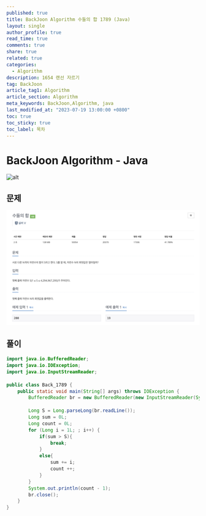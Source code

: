 ```yaml
---
published: true
title: BackJoon Algorithm 수들의 합 1789 (Java)
layout: single
author_profile: true
read_time: true
comments: true
share: true
related: true
categories:
  - Algorithm
description: 1654 랜선 자르기
tag: BackJoon
article_tag1: Algorithm
article_section: Algorithm
meta_keywords: BackJoon,Algorithm, java
last_modified_at: "2023-07-19 13:00:00 +0800"
toc: true
toc_sticky: true
toc_label: 목차
---
```


# BackJoon Algorithm - Java

![alt](https://d2gd6pc034wcta.cloudfront.net/images/logo@2x.png)

## 문제

![alt](/assets/images/post/Algorithm/1789.png)

## 풀이

```java
import java.io.BufferedReader;
import java.io.IOException;
import java.io.InputStreamReader;

public class Back_1789 {
    public static void main(String[] args) throws IOException {
        BufferedReader br = new BufferedReader(new InputStreamReader(System.in));

        Long S = Long.parseLong(br.readLine());
        Long sum = 0L;
        Long count = 0L;
        for (Long i = 1L; ; i++) {
            if(sum > S){
                break;
            }
            else{
                sum += i;
                count ++;
            }
        }
        System.out.println(count - 1);
        br.close();
    }
}

```
